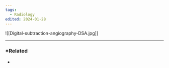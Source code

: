 ```yaml
---
tags:
  - Radiology
edited: 2024-01-28
---
```

![[Digital-subtraction-angiography-DSA.jpg]]

---
### *Related
- 